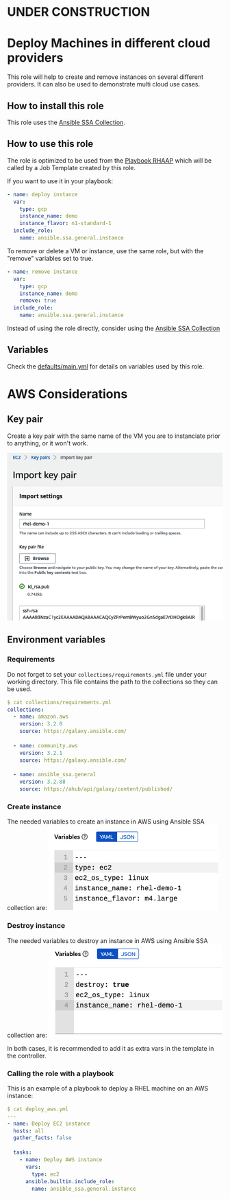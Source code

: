 # UNDER CONSTRUCTION

# Deploy Machines in different cloud providers

This role will help to create and remove instances on several different providers. It can also be used to demonstrate multi cloud use cases.

## How to install this role

This role uses the [Ansible SSA Collection](https://gitlab.com/ansible-ssa/ansible-ssa-collection).

## How to use this role

The role is optimized to be used from the [Playbook RHAAP](https://gitlab.com/ansible-ssa/playbook-rhaap) which will be called by a Job Template created by this role.

If you want to use it in your playbook:

```yaml
- name: deploy instance
  var:
    type: gcp
    instance_name: demo
    instance_flavor: n1-standard-1
  include_role:
    name: ansible.ssa.general.instance
```

To remove or delete a VM or instance, use the same role, but with the "remove" variables set to true.

```yaml
- name: remove instance
  var:
    type: gcp
    instance_name: demo
    remove: true
  include_role:
    name: ansible.ssa.general.instance
```

Instead of using the role directly, consider using the [Ansible SSA Collection](https://gitlab.com/ansible-ssa/ansible-ssa-collection)

## Variables

Check the [defaults/main.yml](./defaults/main.yml) for details on variables used by this role.

# AWS Considerations

## Key pair

Create a key pair with the same name of the VM you are to instanciate prior to anything, or it won't work.

![AWS key pair](https://github.com/amayagil/deploy_machines/blob/main/images/key_pair.png?raw=true)

## Environment variables
### Requirements
Do not forget to set your `collections/requirements.yml` file under your working directory. This file contains the path to the collections so they can be used.

```yaml
$ cat collections/requirements.yml                                                                                              16:36:56
collections:
  - name: amazon.aws
    version: 3.2.0
    source: https://galaxy.ansible.com/

  - name: community.aws
    version: 3.2.1
    source: https://galaxy.ansible.com/

  - name: ansible_ssa.general
    version: 3.2.88
    source: https://ahub/api/galaxy/content/published/
```

### Create instance
The needed variables to create an instance in AWS using Ansible SSA collection are:
![Destroy AWS instance vars](https://github.com/amayagil/deploy_machines/blob/main/images/create_AWS_vm.png?raw=true)

### Destroy instance
The needed variables to destroy an instance in AWS using Ansible SSA collection are:
![Destroy AWS instance vars](https://github.com/amayagil/deploy_machines/blob/main/images/destroy_AWS_vm.png?raw=true)

In both cases, it is recommended to add it as extra vars in the template in the controller.

### Calling the role with a playbook
This is an example of a playbook to deploy a RHEL machine on an AWS instance:

```yaml
$ cat deploy_aws.yml                                                                                                            16:36:56
---
- name: Deploy EC2 instance
  hosts: all
  gather_facts: false

  tasks:
    - name: Deploy AWS instance
      vars:
        type: ec2
      ansible.builtin.include_role:
        name: ansible_ssa.general.instance
```